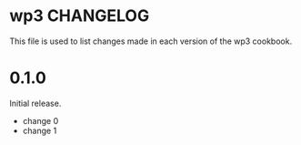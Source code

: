 # wp3 CHANGELOG

This file is used to list changes made in each version of the wp3 cookbook.

# 0.1.0

Initial release.

- change 0
- change 1

